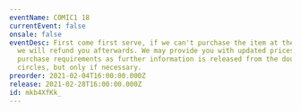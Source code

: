 ```yaml
---
eventName: COMIC1 18
currentEvent: false
onsale: false
eventDesc: First come first serve, if we can't purchase the item at the event,
  we will refund you afterwards. We may provide you with updated prices or set
  purchase requirements as further information is released from the doujin
  circles, but only if necessary.
preorder: 2021-02-04T16:00:00.000Z
release: 2021-02-28T16:00:00.000Z
id: mkb4XfKk_
---
```

